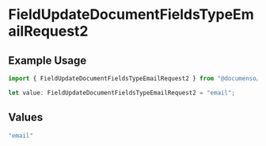 # FieldUpdateDocumentFieldsTypeEmailRequest2

## Example Usage

```typescript
import { FieldUpdateDocumentFieldsTypeEmailRequest2 } from "@documenso/sdk-typescript/models/operations";

let value: FieldUpdateDocumentFieldsTypeEmailRequest2 = "email";
```

## Values

```typescript
"email"
```